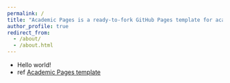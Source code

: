 ```yaml
---
permalink: /
title: "Academic Pages is a ready-to-fork GitHub Pages template for academic personal websites"
author_profile: true
redirect_from: 
  - /about/
  - /about.html
---
```


- Hello world!
- ref [Academic Pages template](https://github.com/academicpages/academicpages.github.io)
